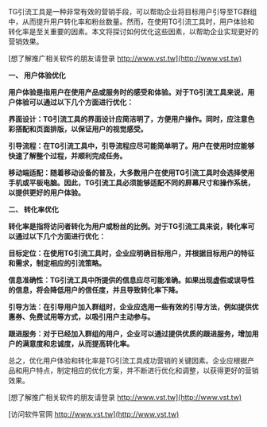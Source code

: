 TG引流工具是一种非常有效的营销手段，可以帮助企业将目标用户引导至TG群组中，从而提升用户转化率和粉丝数量。然而，在使用TG引流工具时，用户体验和转化率是至关重要的因素。本文将探讨如何优化这些因素，以帮助企业实现更好的营销效果。

[想了解推广相关软件的朋友请登录 http://www.vst.tw](http://www.vst.tw)

**一、 用户体验优化**

**用户体验是指用户在使用产品或服务时的感受和体验。对于TG引流工具来说，用户体验可以通过以下几个方面进行优化：**

**界面设计：TG引流工具的界面设计应简洁明了，方便用户操作。同时，应注意色彩搭配和页面排版，以保证用户的视觉感受。**

**引导流程：在TG引流工具中，引导流程应尽可能简单明了。用户在使用时应能够快速了解整个过程，并顺利完成任务。**

**移动端适配：随着移动设备的普及，大多数用户在使用TG引流工具时会选择使用手机或平板电脑。因此，TG引流工具必须能够适配不同的屏幕尺寸和操作系统，以提供更好的用户体验。**

**二、 转化率优化**

**转化率是指将访问者转化为用户或粉丝的比例。对于TG引流工具来说，转化率可以通过以下几个方面进行优化：**

**目标定位：在使用TG引流工具时，企业应明确目标用户，并根据目标用户的特征和需求，制定相应的引流策略。**

**信息准确性：TG引流工具中所提供的信息应尽可能准确。如果出现虚假或误导性的信息，将会降低用户的信任度，并且导致转化率下降。**

**引导方法：在引导用户加入群组时，企业应选用一些有效的引导方法，例如提供优惠券、免费试用等方式，以吸引用户主动参与。**

**跟进服务：对于已经加入群组的用户，企业可以通过提供优质的跟进服务，增加用户的满意度和忠诚度，从而提高转化率。**

总之，优化用户体验和转化率是TG引流工具成功营销的关键因素。企业应根据产品和用户特点，制定相应的优化方案，并不断进行优化和调整，以获得更好的营销效果。

[想了解推广相关软件的朋友请登录 http://www.vst.tw](http://www.vst.tw)


[访问软件官网 http://www.vst.tw](http://www.vst.tw)
